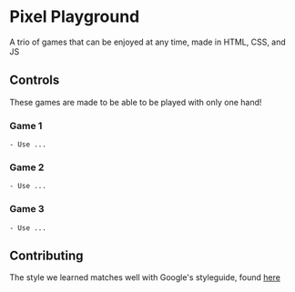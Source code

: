 # Pixel Playground
A trio of games that can be enjoyed at any time, made in HTML, CSS, and JS

## Controls
These games are made to be able to be played with only one hand!

### Game 1
    - Use ...

### Game 2
    - Use ...

### Game 3
    - Use ...

## Contributing
The style we learned matches well with Google's styleguide, found [here](https://google.github.io/styleguide/jsguide.html)
